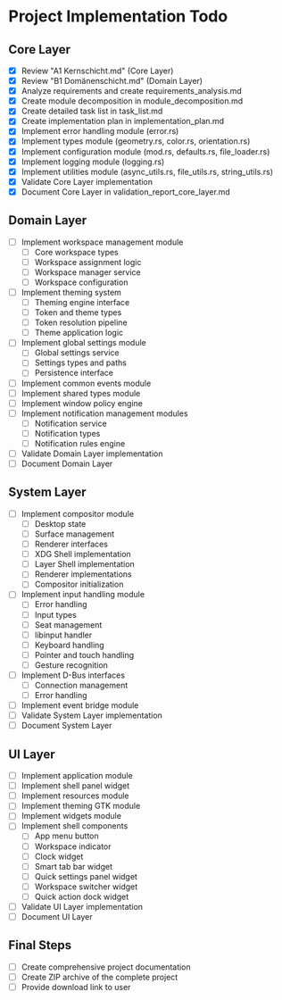# Project Implementation Todo

## Core Layer
- [x] Review "A1 Kernschicht.md" (Core Layer)
- [x] Review "B1 Domänenschicht.md" (Domain Layer)
- [x] Analyze requirements and create requirements_analysis.md
- [x] Create module decomposition in module_decomposition.md
- [x] Create detailed task list in task_list.md
- [x] Create implementation plan in implementation_plan.md
- [x] Implement error handling module (error.rs)
- [x] Implement types module (geometry.rs, color.rs, orientation.rs)
- [x] Implement configuration module (mod.rs, defaults.rs, file_loader.rs)
- [x] Implement logging module (logging.rs)
- [x] Implement utilities module (async_utils.rs, file_utils.rs, string_utils.rs)
- [x] Validate Core Layer implementation
- [x] Document Core Layer in validation_report_core_layer.md

## Domain Layer
- [ ] Implement workspace management module
  - [ ] Core workspace types
  - [ ] Workspace assignment logic
  - [ ] Workspace manager service
  - [ ] Workspace configuration
- [ ] Implement theming system
  - [ ] Theming engine interface
  - [ ] Token and theme types
  - [ ] Token resolution pipeline
  - [ ] Theme application logic
- [ ] Implement global settings module
  - [ ] Global settings service
  - [ ] Settings types and paths
  - [ ] Persistence interface
- [ ] Implement common events module
- [ ] Implement shared types module
- [ ] Implement window policy engine
- [ ] Implement notification management modules
  - [ ] Notification service
  - [ ] Notification types
  - [ ] Notification rules engine
- [ ] Validate Domain Layer implementation
- [ ] Document Domain Layer

## System Layer
- [ ] Implement compositor module
  - [ ] Desktop state
  - [ ] Surface management
  - [ ] Renderer interfaces
  - [ ] XDG Shell implementation
  - [ ] Layer Shell implementation
  - [ ] Renderer implementations
  - [ ] Compositor initialization
- [ ] Implement input handling module
  - [ ] Error handling
  - [ ] Input types
  - [ ] Seat management
  - [ ] libinput handler
  - [ ] Keyboard handling
  - [ ] Pointer and touch handling
  - [ ] Gesture recognition
- [ ] Implement D-Bus interfaces
  - [ ] Connection management
  - [ ] Error handling
- [ ] Implement event bridge module
- [ ] Validate System Layer implementation
- [ ] Document System Layer

## UI Layer
- [ ] Implement application module
- [ ] Implement shell panel widget
- [ ] Implement resources module
- [ ] Implement theming GTK module
- [ ] Implement widgets module
- [ ] Implement shell components
  - [ ] App menu button
  - [ ] Workspace indicator
  - [ ] Clock widget
  - [ ] Smart tab bar widget
  - [ ] Quick settings panel widget
  - [ ] Workspace switcher widget
  - [ ] Quick action dock widget
- [ ] Validate UI Layer implementation
- [ ] Document UI Layer

## Final Steps
- [ ] Create comprehensive project documentation
- [ ] Create ZIP archive of the complete project
- [ ] Provide download link to user
